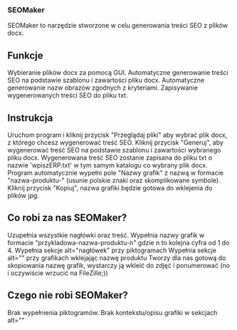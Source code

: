 ### SEOMaker

SEOMaker to narzędzie stworzone w celu generowania treści SEO z plików docx.

## Funkcje
Wybieranie plików docx za pomocą GUI.
Automatyczne generowanie treści SEO na podstawie szablonu i zawartości pliku docx.
Automatyczne generowanie nazw obrazów zgodnych z kryteriami.
Zapisywanie wygenerowanych treści SEO do pliku txt.

## Instrukcja
Uruchom program i kliknij przycisk "Przeglądaj pliki" aby wybrać plik docx, z którego chcesz wygenerować treść SEO.
Kliknij przycisk "Generuj", aby wygenerować treść SEO na podstawie szablonu i zawartości wybranego pliku docx. Wygenerowana treść SEO zostanie zapisana do pliku txt o nazwie 'wpiszERP.txt' w tym samym katalogu co wybrany plik docx.
Program automatycznie wypełni pole "Nazwy grafik" z nazwą w formacie "nazwa-produktu-" (usunie polskie znaki oraz skomplikowane symbole). 
Kliknij przycisk "Kopiuj", nazwa grafiki będzie gotowa do wklejenia do plików jpg.

## Co robi za nas SEOMaker?
Uzupełnia wszystkie nagłówki oraz treść.
Wypełnia nazwy grafik w formacie "przykladowa-nazwa-produktu-n" gdzie n to kolejna cyfra od 1 do 4.
Wypełnia sekcje alt="nagłówek" przy piktogramach
Wypełnia sekcje alt="" przy grafikach wklejając nazwę produktu 
Tworzy dla nas gotową do skopiowania nazwę grafik, wystarczy ją wkleić do zdjęć i ponumerować (no i oczywiście wrzucić na FileZille;)) 

## Czego nie robi SEOMaker?
Brak wypełnienia piktogramów.
Brak kontekstu/opisu grafiki w sekcjach alt=""
